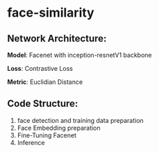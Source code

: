 # face-similarity

## Network Architecture:
**Model**: Facenet with inception-resnetV1 backbone

**Loss**: Contrastive Loss

**Metric**: Euclidian Distance

## Code Structure:
1.	face detection and training data preparation
2.	Face Embedding preparation
3.	Fine-Tuning Facenet
4.	Inference
